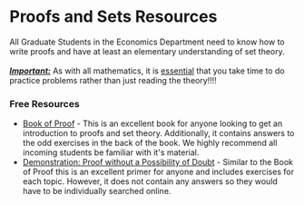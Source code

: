 # Proofs and Sets Resources

All Graduate Students in the Economics Department need to know how to write proofs and have at least an elementary understanding of set theory.<br><br>
<u>***Important:***</u> As with all mathematics, it is <u>essential</u> that you take time to do practice problems rather than just reading the theory!!!!


### Free Resources
- [Book of Proof](https://richardhammack.github.io/BookOfProof/) - This is an excellent book for anyone looking to get an introduction to proofs and set theory. Additionally, it contains answers to the odd exercises in the back of the book. We highly recommend all incoming students be familiar with it's material.
- [Demonstration: Proof without a Possibility of Doubt](https://dept.math.lsa.umich.edu/~smdbackr/MATH/Mathematical_Writing_A_Primer.pdf) - Similar to the Book of Proof this is an excellent primer for anyone and includes exercises for each topic. However, it does not contain any answers so they would have to be individually searched online. 